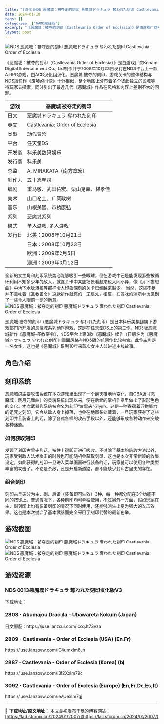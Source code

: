 ```yaml
---
title: "[汉化]NDS 恶魔城：被夺走的刻印 悪魔城ドラキュラ 奪われた刻印 Castlevania: Order of Ecclesia 免费下载"
date: 2024-01-18
tags: []
categories: ["GAME藏经阁"]
excerpt: "《恶魔城：被夺的刻印（Castlevania Order of Ecclesia）》是由游戏厂商Konami Digital Entertainment Co., Ltd制作并于2008年10月23日发行在NDS平台上一款A.RPG游戏，由ACG汉化组汉化。恶魔城 被夺的刻印，游戏关卡的整体结构与N&hellip;"
layout: post
---
```


<div></div>
<img style="display: block; margin-left: auto; margin-right: auto;" title="NDS 恶魔城：被夺走的刻印" src="https://lad.sfcrom.cn/wp-content/uploads/2024/01/20240117_65a7ddceba924.jpg" alt="NDS 恶魔城：被夺走的刻印 悪魔城ドラキュラ 奪われた刻印 Castlevania: Order of Ecclesia" />

《恶魔城：被夺的刻印（Castlevania Order of Ecclesia）》是由游戏厂商Konami Digital Entertainment Co., Ltd制作并于2008年10月23日发行在NDS平台上一款A.RPG游戏，由ACG汉化组汉化。恶魔城 被夺的刻印，游戏关卡的整体结构与NDS版前作《废墟的肖像》十分相似，整个地图上分布着多个彼此独立的区域等待玩家去探索。同时引出了最近几代《恶魔城》作品在风格和内容上差别不大的问题。
<table>
<thead>
<tr>
<th>游戏</th>
<th>恶魔城 被夺走的刻印</th>
</tr>
</thead>
<tbody>
<tr>
<td>日文</td>
<td>悪魔城ドラキュラ 奪われた刻印</td>
</tr>
<tr>
<td>英文</td>
<td>Castlevania: Order of Ecclesia</td>
</tr>
<tr>
<td>类型</td>
<td>动作冒险</td>
</tr>
<tr>
<td>平台</td>
<td>任天堂DS</td>
</tr>
<tr>
<td>开发商</td>
<td>科乐美数码娱乐</td>
</tr>
<tr>
<td>发行商</td>
<td>科乐美</td>
</tr>
<tr>
<td>总监</td>
<td>A. MINAKATA（南方章宏）</td>
</tr>
<tr>
<td>制作人</td>
<td>五十岚孝司</td>
</tr>
<tr>
<td>编剧</td>
<td>重马敬、武田佑宏、栗山克幸、梯孝佳</td>
</tr>
<tr>
<td>美术</td>
<td>山口裕土、广冈政树</td>
</tr>
<tr>
<td>音乐</td>
<td>山根美智、市桥康弘</td>
</tr>
<tr>
<td>系列</td>
<td>恶魔城系列</td>
</tr>
<tr>
<td>模式</td>
<td>单人游戏, 多人游戏</td>
</tr>
<tr>
<td>发行日</td>
<td>北美：2008年10月21日</td>
</tr>
<tr>
<td></td>
<td>日本：2008年10月23日</td>
</tr>
<tr>
<td></td>
<td>欧洲：2009年2月5日</td>
</tr>
<tr>
<td></td>
<td>澳洲：2009年3月12日</td>
</tr>
</tbody>
</table>
全新的女主角和刻印系统势必能够吸引一些眼球，但在游戏中还是能发现那些被循环利用不知多少年的敌人，就连关卡中某些场景看起来也大同小异，像《月下夜想曲》中地下水脉瀑布等那样令人印象深刻的关卡已经越来越少。 当然，这些不足并不意味着《圣教密令》这款新作就真的一无是处，相反，在游戏的演示中也见到了一些令人眼前一亮的新意。

<img style="display: block; margin-left: auto; margin-right: auto;" title="悪魔城ドラキュラ 奪われた刻印 Castlevania: Order of Ecclesia" src="https://lad.sfcrom.cn/wp-content/uploads/2024/01/20240117_65a7ddcedd67a.jpg" alt="NDS 恶魔城：被夺走的刻印 悪魔城ドラキュラ 奪われた刻印 Castlevania: Order of Ecclesia" />

恶魔城 被夺的刻印（悪魔城ドラキュラ 奪われた刻印）是日本科乐美集团旗下游戏部门所开发的恶魔城系列动作游戏，这是在任天堂DS上的第三作。NDS版恶魔城新作《恶魔城-圣教密令》，NDS平台上第3款《恶魔城》续作（日版名为《悪魔城ドラキュラ 夺われた刻印》画面风格与NDS版的前两作比较吻合。此作主角是一名女性，这也是《恶魔城》系列10年来首次女主人公讲述主线故事。

<a name="ci_title0"></a>
<h2>角色介绍</h2>
<a name="ci_title1"></a>
<h2>刻印系统</h2>
恶魔城的主要攻击系统在本次游戏里出现了一个翻天覆地地变化，自GBA版《恶魔城：晓月元舞曲》的灵魂系统出现以来，便在后续的掌机作品里做出了形形色色的变化。本次武器的系统被命名为刻印“古里夫”Glyph。这是一种寄宿着万物能力的诅咒之刻印，它会从敌人身上掉落，也会在地图某处藏着，一旦玩家获得了这些刻印并且装备上的话，除了各式各样的攻击手段以外，还能够形成各种动作来突破各种迷题。

<a name="ci_title2"></a>
<h3>如何获取刻印</h3>
发现了刻印古里夫的话，按住上键即可进行吸收。不过除了基本的吸收方法以外，玩家受到敌人法术攻击的时候也可能随机会获取刻印，这也是本次非常新颖的收集设定。如此获得的刻印一旦进入菜单画面进行装备的话，玩家就可以使用各种类型丰富的攻击了。不论是杀敌，还是开启新道路，都不能缺少封印古里夫的存在。

<a name="ci_title3"></a>
<h3>组合刻印</h3>
刻印古里夫分为主、副、后备（装备即可生效）3种，每一种都分配在3个功能不同的按键上。普通情况下，各种刻印均可单独使用，不过另外一方面，假如玩家在主、副刻印上均有装备刻印的情况下同时使用，还能够派生出更为强大的攻击效果。这也是本次抛弃了基本武器而完全采用了刻印代替的最新创举。

<a name="ci_title4"></a>
<h2>游戏截图</h2>
<img style="display: block; margin-left: auto; margin-right: auto;" title="NDS-恶魔城：被夺走的封印 日文" src="https://lad.sfcrom.cn/wp-content/uploads/2024/01/20240117_65a7ddcf0df1f.jpg" alt="NDS 恶魔城：被夺走的刻印 悪魔城ドラキュラ 奪われた刻印 Castlevania: Order of Ecclesia" />

<img style="display: block; margin-left: auto; margin-right: auto;" title="NDS-恶魔城：被夺走的刻印 中文" src="https://lad.sfcrom.cn/wp-content/uploads/2024/01/20240117_65a7ddcf2c5dd.jpg" alt="NDS 恶魔城：被夺走的刻印 悪魔城ドラキュラ 奪われた刻印 Castlevania: Order of Ecclesia" />

<a name="ci_title5"></a>
<h2>游戏资源</h2>
<a name="ci_title6"></a>
<h3>NDS 0013悪魔城ドラキュラ 奪われた刻印汉化版V3</h3>
下载地址：<span style="color: #ffffff;">https://juse.lanzoui.com/ivdrtsaqukj</span>

<a name="ci_title7"></a>
<h3>2803 - Akumajou Dracula - Ubawareta Kokuin (Japan)</h3>
日文原版：https://juse.lanzoui.com/iccqJt73vza

<a name="ci_title8"></a>
<h3>2809 - Castlevania - Order of Ecclesia (USA) (En,Fr)</h3>
https://juse.lanzouw.com/iO4umxlm6uh

<a name="ci_title9"></a>
<h3>2887 - Castlevania - Order of Ecclesia (Korea) (b)</h3>
https://juse.lanzouw.com/i3f2Xxlm79c

<a name="ci_title10"></a>
<h3>3092 - Castlevania - Order of Ecclesia (Europe) (En,Fr,De,Es,It)</h3>
https://juse.lanzouw.com/ieVUexlm7gj

---
📖 **下载地址/原文地址：** 本文最初发布于我的博客网站：[https://lad.sfcrom.cn/2024/01/2007/](https://lad.sfcrom.cn/2024/01/2007/)
